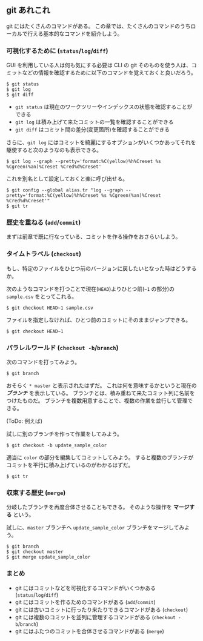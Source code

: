## git あれこれ

git にはたくさんのコマンドがある。
この章では、たくさんのコマンドのうちローカルで行える基本的なコマンドを紹介しよう。

### 可視化するために (`status`/`log`/`diff`)

GUI を利用している人は何も気にする必要は CLI の git そのものを使う人は、コミットなどの情報を確認するために以下のコマンドを覚えておくと良いだろう。

```
$ git status
$ git log
$ git diff
```

- `git status` は現在のワークツリーやインデックスの状態を確認することができる
- `git log` は積み上げて来たコミットの一覧を確認することができる
- `git diff` はコミット間の差分(変更箇所)を確認することができる

さらに、`git log` にはコミットを綺麗にするオプションがいくつかあってそれを駆使すると次のようなのも表示できる。

```
$ git log --graph --pretty='format:%C(yellow)%h%Creset %s %Cgreen(%an)%Creset %Cred%d%Creset'
```

これを別名として設定しておくと楽に呼び出せる。

```
$ git config --global alias.tr "log --graph --pretty='format:%C(yellow)%h%Creset %s %Cgreen(%an)%Creset %Cred%d%Creset'"
$ git tr
```

### 歴史を重ねる (`add`/`commit`)

まずは前章で既に行なっている、コミットを作る操作をおさらいしよう。

### タイムトラベル (`checkout`)

もし、特定のファイルをひとつ前のバージョンに戻したいとなった時はどうするか。

次のようなコマンドを打つことで現在(`HEAD`)よりひとつ前(`~1` の部分)の `sample.csv` をとってこれる。

```
$ git checkout HEAD~1 sample.csv
```

ファイルを指定しなければ、ひとつ前のコミットにそのままジャンプできる。

```
$ git checkout HEAD~1
```

### パラレルワールド (`checkout -b`/`branch`)

次のコマンドを打ってみよう。

```
$ git branch
```

おそらく `* master` と表示されたはずだ。
これは何を意味するかというと現在の ***ブランチ*** を表示している。
ブランチとは、積み重ねて来たコミット列に名前をつけたものだ。
ブランチを複数用意することで、複数の作業を並行して管理できる。

(ToDo: 例えば)

試しに別のブランチを作って作業をしてみよう。

```
$ git checkout -b update_sample_color
```

適当に `color` の部分を編集してコミットしてみよう。
すると複数のブランチがコミットを平行に積み上げているのがわかるはずだ。

```
$ git tr
```

### 収束する歴史 (`merge`)

分岐したブランチを再度合体させることもできる。
そのような操作を **マージする** という。

試しに、`master` ブランチへ `update_sample_color` ブランチをマージしてみよう。

```
$ git branch
$ git checkout master
$ git merge update_sample_color
```

### まとめ

- git にはコミットなどを可視化するコマンドがいくつかある (`status`/`log`/`diff`)
- git にはコミットを作るためのコマンドがある (`add`/`commit`)
- git には古いコミットに行ったり来たりできるコマンドがある (`checkout`)
- git には複数のコミットを並列に管理するコマンドがある (`checkout -b`/`branch`)
- git にはふたつのコミットを合体させるコマンドがある (`merge`)

